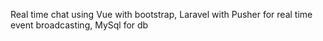 Real time chat using 
Vue with bootstrap, 
Laravel with Pusher for real time event broadcasting,
MySql for db
